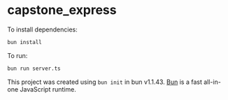# capstone_express

To install dependencies:

```bash
bun install
```

To run:

```bash
bun run server.ts
```

This project was created using `bun init` in bun v1.1.43. [Bun](https://bun.sh) is a fast all-in-one JavaScript runtime.
